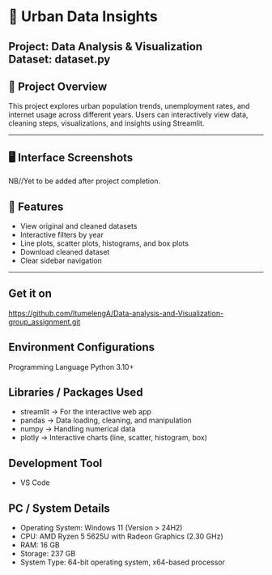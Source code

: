 # 🌆 Urban Data Insights
**Project:** Data Analysis & Visualization  
Dataset: dataset.py
---

## 📖 Project Overview
This project explores urban population trends, unemployment rates, and internet usage across different years. Users can interactively view data, cleaning steps, visualizations, and insights using Streamlit.

---

## 🖥️ Interface Screenshots
NB//Yet to be added after project completion.

## 🔧 Features
- View original and cleaned datasets
- Interactive filters by year
- Line plots, scatter plots, histograms, and box plots
- Download cleaned dataset
- Clear sidebar navigation

---

## Get it on
https://github.com/ItumelengA/Data-analysis-and-Visualization-group_assignment.git

## Environment Configurations
Programming Language
Python 3.10+

## Libraries / Packages Used
- streamlit → For the interactive web app
- pandas → Data loading, cleaning, and manipulation
- numpy → Handling numerical data
- plotly → Interactive charts (line, scatter, histogram, box)
## Development Tool
- VS Code
## PC / System Details
- Operating System: Windows 11 (Version > 24H2)
- CPU: AMD Ryzen 5 5625U with Radeon Graphics (2.30 GHz)
- RAM: 16 GB
- Storage: 237 GB
- System Type: 64-bit operating system, x64-based processor
